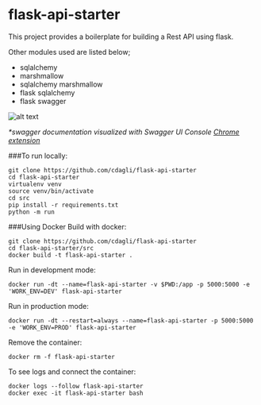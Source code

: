 # flask-api-starter

This project provides a boilerplate for building a Rest API using flask.

Other modules used are listed below; 
- sqlalchemy
- marshmallow
- sqlalchemy marshmallow
- flask sqlalchemy
- flask swagger

![alt text][screenshot]

[screenshot]: https://github.com/cdagli/flask-api-starter/blob/master/swagger.png
_*swagger documentation visualized with Swagger UI Console [Chrome extension](https://chrome.google.com/webstore/detail/swagger-ui-console/ljlmonadebogfjabhkppkoohjkjclfai)_

###To run locally:

```
git clone https://github.com/cdagli/flask-api-starter
cd flask-api-starter
virtualenv venv
source venv/bin/activate
cd src
pip install -r requirements.txt
python -m run 
```

###Using Docker
Build with docker: 
```
git clone https://github.com/cdagli/flask-api-starter
cd flask-api-starter/src
docker build -t flask-api-starter .
```

Run in development mode: 
```
docker run -dt --name=flask-api-starter -v $PWD:/app -p 5000:5000 -e 'WORK_ENV=DEV' flask-api-starter
```

Run in production mode:
```
docker run -dt --restart=always --name=flask-api-starter -p 5000:5000 -e 'WORK_ENV=PROD' flask-api-starter
```

Remove the container:
```
docker rm -f flask-api-starter
```

To see logs and connect the container:
```
docker logs --follow flask-api-starter
docker exec -it flask-api-starter bash

```